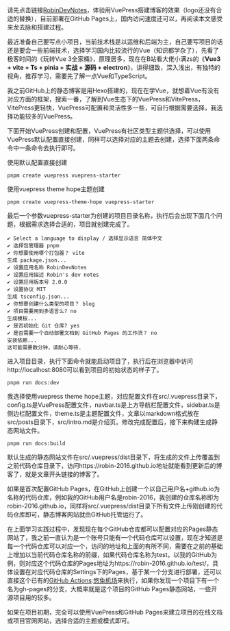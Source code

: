 
请先点击链接[RobinDevNotes](https://github.com)，体验用VuePress搭建博客的效果（logo还没有合适的替换），目前部署在GitHub Pages上，国内访问速度还可以，再阅读本文感受来龙去脉和搭建过程。


最近准备自己要写点小项目，当前技术栈是以运维和后端为主，自己要写项目的话还是要会一些前端技术，选择学习国内比较流行的Vue（知识都学杂了），先看了极客时间的《玩转Vue 3全家桶》，原理居多，现在在B站看大佬小满zs的《**Vue3 \+ vite \+ Ts \+ pinia \+ 实战 \+ 源码 \+ electron**》，讲得细致，深入浅出，有独特的视角，推荐学习，需要先了解一点Vue和TypeScript。


我之前GitHub上的静态博客是用Hexo搭建的，现在在学Vue，就想着Vue有没有对应方面的框架，搜索一番，了解到Vue生态下的VuePress和VitePress，VitePress更轻快，VuePress可配置和灵活性多一些，可自行根据需要选择，我选择功能较多的VuePress。


下面开始VuePress创建和配置，VuePress有社区类型主题供选择，可以使用VuePress默认配置直接创建，同样可以选择对应的主题去创建，选择下面两条命令中一条命令去执行即可。


使用默认配置直接创建



```
pnpm create vuepress vuepress-starter

```

使用vuepress theme hope主题创建



```
pnpm create vuepress-theme-hope vuepress-starter

```

最后一个参数vuepress\-starter为创建的项目目录名称，执行后会出现下面几个问题，根据需求选择合适的，项目就创建完成了。



```
✔ Select a language to display / 选择显示语言 简体中文
✔ 选择包管理器 pnpm
✔ 你想要使用哪个打包器？ vite
生成 package.json...
✔ 设置应用名称 RobinDevNotes
✔ 设置应用描述 Robin's dev notes
✔ 设置应用版本号 2.0.0
✔ 设置协议 MIT
生成 tsconfig.json...
✔ 你想要创建什么类型的项目？ blog
✔ 项目需要用到多语言么? no
生成模板...
✔ 是否初始化 Git 仓库? yes
✔ 是否需要一个自动部署文档到 GitHub Pages 的工作流？ no
安装依赖...
这可能需要数分钟，请耐心等待.

```

进入项目目录，执行下面命令就能启动项目了，执行后在浏览器中访问http://localhost:8080可以看到项目的初始状态的样子了。



```
pnpm run docs:dev

```

我选择使用vuepress theme hope主题，对应配置文件在src/.vuepress目录下，config.ts是VuePress配置文件，navbar.ts是上方导航栏配置文件，sidebar.ts是侧边栏配置文件，theme.ts是主题配置文件，文章以markdown格式放在src/posts目录下，src/intro.md是介绍页。修改完成配置后，接下来构建生成静态网站文件。



```
pnpm run docs:build

```

默认生成的静态网站文件在src/.vuepress/dist目录下，将生成的文件上传覆盖到之前代码仓库目录下，访问https://robin\-2016\.github.io地址就能看到更新后的博客了，就是文章开头链接的博客了。


如果是首次配置GitHub Pages，在GitHub上创建一个以自己用户名\+github.io为名称的代码仓库，例如我的GitHub用户名是robin\-2016，我创建的仓库名称即为robin\-2016\.github.io，同样将src/.vuepress/dist目录下所有文件上传刚创建的代码仓库即可，静态博客网站就由GitHub托管运行了。


在上面学习实践过程中，发现现在每个GitHub仓库都可以配置对应的Pages静态网站了，我之前一直认为是一个账号只能有一个代码仓库可以设置，现在才知道是每一个代码仓库可以对应一个，访问的地址和上面的有所不同，需要在之前的基础上增加以当前代码仓库名称的前缀，如果代码仓库名称为test，以我的GitHub为例，则对应这个代码仓库的Pages地址为https://robin\-2016\.github.io/test/，具体设置在对应代码仓库的Settings下的Pages，基于某一个分支进行部署，还可以直接这个已有的[GitHub Actions](https://github.com):[悠兔机场](https://xinnongbo.com)来执行，如果你发现一个项目下有一个名为gh\-pages的分支，大概率就是这个项目的GitHub Pages静态网站，一些开源项目用的较多。


如果在项目初期，完全可以使用VuePress和GitHub Pages来建立项目的在线文档或项目官网网站，选择合适的主题或模式即可。



